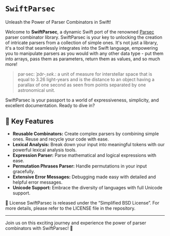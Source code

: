 # ``SwiftParsec``

Unleash the Power of Parser Combinators in Swift!

Welcome to **SwiftParsec**, a dynamic Swift port of the renowned [Parsec](https://github.com/aslatter/parsec) parser combinator library. SwiftParsec is your key to unlocking the creation of intricate parsers from a collection of simple ones. It's not just a library, it's a tool that seamlessly integrates into the Swift language, empowering you to manipulate parsers as you would with any other data type - put them into arrays, pass them as parameters, return them as values, and so much more!

> par·​sec: _ˈpär-ˌsek._: a unit of measure for interstellar space that is equal to 3.26 light-years and is the distance to an object having a parallax of one second as seen from points separated by one astronomical unit.

SwiftParsec is your passport to a world of expressiveness, simplicity, and excellent documentation. Ready to dive in?

## 🎯 Key Features

- **Reusable Combinators:** Create complex parsers by combining simple ones. Reuse and recycle your code with ease.
- **Lexical Analysis:** Break down your input into meaningful tokens with our powerful lexical analysis tools.
- **Expression Parser:** Parse mathematical and logical expressions with ease.
- **Permutation Phrases Parser:** Handle permutations in your input gracefully.
- **Extensive Error Messages:** Debugging made easy with detailed and helpful error messages.
- **Unicode Support:** Embrace the diversity of languages with full Unicode support.

📜 License
SwiftParsec is released under the “Simplified BSD License”. For more details, please refer to the LICENSE file in the repository.

---

Join us on this exciting journey and experience the power of parser combinators with SwiftParsec! 🎉
